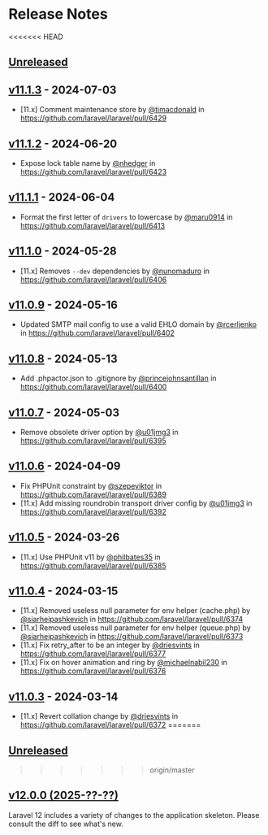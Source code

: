 # Release Notes

<<<<<<< HEAD
## [Unreleased](https://github.com/laravel/laravel/compare/v11.1.3...11.x)

## [v11.1.3](https://github.com/laravel/laravel/compare/v11.1.2...v11.1.3) - 2024-07-03

* [11.x] Comment maintenance store by [@timacdonald](https://github.com/timacdonald) in https://github.com/laravel/laravel/pull/6429

## [v11.1.2](https://github.com/laravel/laravel/compare/v11.1.1...v11.1.2) - 2024-06-20

* Expose lock table name by [@nhedger](https://github.com/nhedger) in https://github.com/laravel/laravel/pull/6423

## [v11.1.1](https://github.com/laravel/laravel/compare/v11.1.0...v11.1.1) - 2024-06-04

* Format the first letter of `drivers`  to lowercase by [@maru0914](https://github.com/maru0914) in https://github.com/laravel/laravel/pull/6413

## [v11.1.0](https://github.com/laravel/laravel/compare/v11.0.9...v11.1.0) - 2024-05-28

* [11.x] Removes `--dev` dependencies by [@nunomaduro](https://github.com/nunomaduro) in https://github.com/laravel/laravel/pull/6406

## [v11.0.9](https://github.com/laravel/laravel/compare/v11.0.8...v11.0.9) - 2024-05-16

* Updated SMTP mail config to use a valid EHLO domain by [@rcerljenko](https://github.com/rcerljenko) in https://github.com/laravel/laravel/pull/6402

## [v11.0.8](https://github.com/laravel/laravel/compare/v11.0.7...v11.0.8) - 2024-05-13

* Add .phpactor.json to .gitignore by [@princejohnsantillan](https://github.com/princejohnsantillan) in https://github.com/laravel/laravel/pull/6400

## [v11.0.7](https://github.com/laravel/laravel/compare/v11.0.6...v11.0.7) - 2024-05-03

* Remove obsolete driver option by [@u01jmg3](https://github.com/u01jmg3) in https://github.com/laravel/laravel/pull/6395

## [v11.0.6](https://github.com/laravel/laravel/compare/v11.0.5...v11.0.6) - 2024-04-09

* Fix PHPUnit constraint by [@szepeviktor](https://github.com/szepeviktor) in https://github.com/laravel/laravel/pull/6389
* [11.x] Add missing roundrobin transport driver config by [@u01jmg3](https://github.com/u01jmg3) in https://github.com/laravel/laravel/pull/6392

## [v11.0.5](https://github.com/laravel/laravel/compare/v11.0.4...v11.0.5) - 2024-03-26

* [11.x] Use PHPUnit v11 by [@philbates35](https://github.com/philbates35) in https://github.com/laravel/laravel/pull/6385

## [v11.0.4](https://github.com/laravel/laravel/compare/v11.0.3...v11.0.4) - 2024-03-15

* [11.x] Removed useless null parameter for env helper (cache.php) by [@siarheipashkevich](https://github.com/siarheipashkevich) in https://github.com/laravel/laravel/pull/6374
* [11.x] Removed useless null parameter for env helper (queue.php) by [@siarheipashkevich](https://github.com/siarheipashkevich) in https://github.com/laravel/laravel/pull/6373
* [11.x] Fix retry_after to be an integer by [@driesvints](https://github.com/driesvints) in https://github.com/laravel/laravel/pull/6377
* [11.x] Fix on hover animation and ring by [@michaelnabil230](https://github.com/michaelnabil230) in https://github.com/laravel/laravel/pull/6376

## [v11.0.3](https://github.com/laravel/laravel/compare/v11.0.2...v11.0.3) - 2024-03-14

* [11.x] Revert collation change by [@driesvints](https://github.com/driesvints) in https://github.com/laravel/laravel/pull/6372
=======
## [Unreleased](https://github.com/laravel/laravel/compare/v12.0.0...master)
>>>>>>> origin/master

## [v12.0.0 (2025-??-??)](https://github.com/laravel/laravel/compare/v11.0.2...v12.0.0)

Laravel 12 includes a variety of changes to the application skeleton. Please consult the diff to see what's new.
